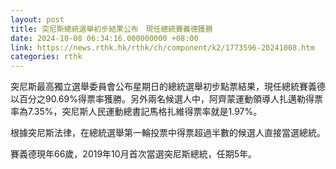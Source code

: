```yaml
---
layout: post
title: 突尼斯總統選舉初步結果公布　現任總統賽義德獲勝
date: 2024-10-08 06:34:16.000000000 +08:00
link: https://news.rthk.hk/rthk/ch/component/k2/1773596-20241008.htm
categories: rthk
---
```


突尼斯最高獨立選舉委員會公布星期日的總統選舉初步點票結果，現任總統賽義德以百分之90.69%得票率獲勝。另外兩名候選人中，阿齊蒙運動領導人扎邁勒得票率為7.35%，突尼斯人民運動總書記馬格扎維得票率就是1.97%。

根據突尼斯法律，在總統選舉第一輪投票中得票超過半數的候選人直接當選總統。

賽義德現年66歲，2019年10月首次當選突尼斯總統，任期5年。
